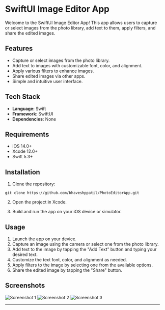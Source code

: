 
# SwiftUI Image Editor App

Welcome to the SwiftUI Image Editor App! This app allows users to capture or select images from the photo library, add text to them, apply filters, and share the edited images.

## Features

- Capture or select images from the photo library.
- Add text to images with customizable font, color, and alignment.
- Apply various filters to enhance images.
- Share edited images via other apps.
- Simple and intuitive user interface.

## Tech Stack

- **Language**: Swift
- **Framework**: SwiftUI
- **Dependencies**: None

## Requirements

- iOS 14.0+
- Xcode 12.0+
- Swift 5.3+

## Installation

1. Clone the repository:

```
git clone https://github.com/bhaveshppatil/PhotoEditorApp.git
```

2. Open the project in Xcode.

3. Build and run the app on your iOS device or simulator.

## Usage

1. Launch the app on your device.
2. Capture an image using the camera or select one from the photo library.
3. Add text to the image by tapping the "Add Text" button and typing your desired text.
4. Customize the text font, color, and alignment as needed.
5. Apply filters to the image by selecting one from the available options.
6. Share the edited image by tapping the "Share" button.

## Screenshots

![Screenshot 1](screenshots/screenshot1.png)
![Screenshot 2](screenshots/screenshot2.png)
![Screenshot 3](screenshots/screenshot3.png)

---
